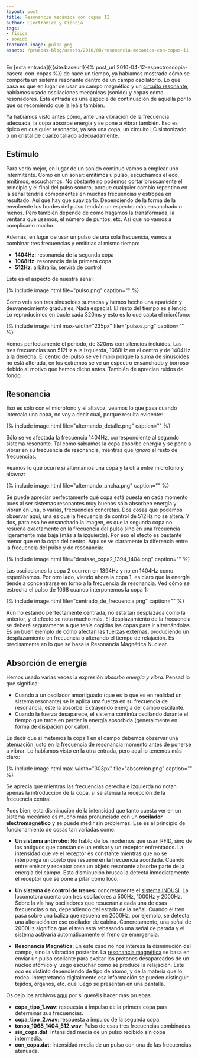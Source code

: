 ```yaml
---
layout: post
title: Resonancia mecánica con copas II
author: Electrónica y Ciencia
tags:
- física
- sonido
featured-image: pulso.png
assets: /pruebas-blog/assets/2010/08/resonancia-mecanica-con-copas-ii
---
```


En [esta entrada]({{site.baseurl}}{% post_url 2010-04-12-espectroscopia-casera-con-copas %}) de hace un tiempo, ya habíamos mostrado cómo se comporta un sistema resonante dentro de un campo oscilatorio. Lo que pasa es que en lugar de usar un campo magnético y un [circuito resonante](http://es.wikipedia.org/wiki/Circuito_LC), habíamos usado oscilaciones mecánicas (sonido) y copas como resonadores. Esta entrada es una especie de continuación de aquella por lo que os recomiendo que la leáis también.

Ya habíamos visto antes cómo, ante una vibración de la frecuencia adecuada, la copa absorbe energía y se pone a vibrar también. Eso es típico en cualquier resonador, ya sea una copa, un circuito LC sintonizado, o un cristal de cuarzo tallado adecuadamente.

## Estímulo

Para verlo mejor, en lugar de un sonido continuo vamos a emplear uno intermitente. Como en un sonar: emitimos u pulso, escuchamos el eco, emitimos, escuchamos. No obstante no podemos cortar bruscamente el principio y el final del pulso sonoro, porque cualquier cambio repentino en la señal tendría componentes en muchas frecuencias y estropea en resultado. Así que hay que suavizarlo. Dependiendo de la forma de la envolvente los bordes del pulso tendrán un espectro más ensanchado o menos. Pero también depende de cómo hagamos la transformada, la ventana que usemos, el número de puntos, etc. Así que no vamos a complicarlo mucho.

Además, en lugar de usar un pulso de una sola frecuencia, vamos a combinar tres frecuencias y emitirlas al mismo tiempo:

- **1404Hz**: resonancia de la segunda copa
- **1068Hz**: resonancia de la primera copa
- **512Hz**: arbitraria, servirá de control

Este es el aspecto de nuestra señal:

{% include image.html file="pulso.png" caption="" %}

Como veis son tres sinusoides sumadas y hemos hecho una aparición y desvanecimiento graduales. Nada especial. El resto del tiempo es silencio. Lo reproducimos en bucle cada 320ms y esto es lo que capta el micrófono:

{% include image.html max-width="235px" file="pulsos.png" caption="" %}

Vemos perfectamente el periodo, de 320ms con silencios incluidos. Las tres frecuencias son 512Hz a la izquierda, 1068Hz en el centro y de 1404Hz a la derecha. El centro del pulso se ve limpio porque la suma de sinusoides no está alterada, en los extremos se ve un espectro ensanchado y borroso debido al motivo que hemos dicho antes. También de aprecian ruidos de fondo.

## Resonancia

Eso es sólo con el micrófono y el altavoz, veamos lo que pasa cuando intercalo una copa, no voy a decir cual, porque resulta evidente:

{% include image.html file="alternando_detalle.png" caption="" %}

Sólo se ve afectada la frecuencia 1404Hz, correspondiente al segundo sistema resonante. Tal como sabíamos la copa absorbe energía y se pone a vibrar en su frecuencia de resonancia, mientras que *ignora* el resto de frecuencias.

Veamos lo que ocurre si alternamos una copa y la otra entre micrófono y altavoz:

{% include image.html file="alternando_ancha.png" caption="" %}

Se puede apreciar perfectamente qué copa está puesta en cada momento pues al ser sistemas resonantes muy buenos sólo absorben energía y vibran en una, o varias, frecuencias concretas. Dos cosas que podemos observar aquí, una es que la frecuencia de control de 512Hz no se altera. Y dos, para eso he ensanchado la imagen, es que la segunda copa no resuena exactamente en la frecuencia del pulso sino en una frecuencia ligeramente más baja (más a la izquierda). Por eso el efecto es bastante menor que en la copa del centro. Aquí se ve claramente la diferencia entre la frecuencia del pulso y de resonancia:

{% include image.html file="desfase_copa2_1394_1404.png" caption="" %}

Las oscilaciones la copa 2 ocurren en 1394Hz y no en 1404Hz como esperábamos. Por otro lado, viendo ahora la copa 1, es claro que la energía tiende a concentrarse en torno a la frecuencia de resonancia. Ved cómo se estrecha el pulso de 1068 cuando interponemos la copa 1:

{% include image.html file="centrado_de_frecuencia.png" caption="" %}

Aún no estando perfectamente centrada, no está tan desplazada como la anterior, y el efecto se nota mucho más. El desplazamiento de la frecuencia se deberá seguramente a que tenía cogidas las copas para ir alternándolas. Es un buen ejemplo de cómo afectan las fuerzas externas, produciendo un desplazamiento en frecuencia o alterando el tiempo de relajación. Es precisamente en lo que se basa la Resonancia Magnética Nuclear.

## Absorción de energía

Hemos usado varias veces la expresión *absorbe energía y vibra*. Pensad lo que significa:

- Cuando a un oscilador amortiguado (que es lo que es en realidad un sistema resonante) se le aplica una fuerza en su frecuencia de resonancia, este la absorbe. Extrayendo energía del campo oscilante.
- Cuando la fuerza desaparece, el sistema continúa oscilando durante el tiempo que tarde en perder la energía absorbida (generalmente en forma de disipación por calor).

Es decir que si metemos la copa 1 en el campo debemos observar una atenuación justo en la frecuencia de resonancia momento antes de ponerse a vibrar. Lo habíamos visto en la otra entrada, pero aquí lo tenemos más claro:

{% include image.html max-width="303px" file="absorcion.png" caption="" %}

Se aprecia que mientras las frecuencias derecha e izquierda no notan apenas la introducción de la copa, sí se atenúa la recepción de la frecuencia central.

Pues bien, esta disminución de la intensidad que tanto cuesta ver en un sistema mecánico es mucho más pronunciado con un **oscilador electromagnético** y se puede medir sin problemas. Ese es el principio de funcionamiento de cosas tan variadas como:

- **Un sistema antirrobo**: No hablo de los modernos que usan RFID, sino de los antiguos que constan de un emisor y un receptor enfrentados. La intensidad que ve el receptor es constante mientras que no se interponga un objeto que resuene en la frecuencia acordada. Cuando entre emisor y receptor pasa un objeto resonante absorbe parte de la energía del campo. Esta disminución brusca la detecta inmediatamente el receptor que se pone a pitar como loco.

- **Un sistema de control de trenes**: concretamente el [sistema INDUSI](http://www.sh1.org/eisenbahn/rindusi2.htm). La locomotora cuenta con tres osciladores a 500Hz, 1000Hz y 2000Hz. Sobre la vía hay osciladores que resuenan a cada una de esas frecuencias o no, dependiendo del estado de la señal. Cuando el tren pasa sobre una baliza que resuena en 2000Hz, por ejemplo, se detecta una alteración en ese oscilador de cabina. Concretamente, una señal de 2000Hz significa que el tren está rebasando una señal de parada y el sistema activaría automáticamente el freno de emergencia.

- **Resonancia Magnética**: En este caso no nos interesa la disminución del campo, sino la vibración posterior. La [resonancia magnética](http://webs2002.uab.es/vicente_aige/reso1.htm) se basa en enviar un pulso oscilante para excitar los protones desapareados de un núcleo atómico y luego escuchar cómo se produce la relajación. Este *eco* es distinto dependiendo de tipo de átomo, y de la materia que lo rodea. Interpretando digitalmente esa información se pueden distinguir tejidos, órganos, etc. que luego se presentan en una pantalla.

Os dejo los archivos [aquí]({{page.assets}}/resonancia_pulsante.rar) por si queréis hacer más pruebas.

- **copa_tipo_1.wav**: respuesta a impulso de la primera copa para determinar sus frecuencias.
- **copa_tipo_2.wav**: respuesta a impulso de la segunda copa.
- **tonos_1068_1404_512.wav**: Pulso de esas tres frecuencias combinadas.
- **sin_copa.dat**: Intensidad media de un pulso recibido sin copa intermedia.
- **con_copa.dat**: Intensidad media de un pulso con una de las frecuencias atenuada.

